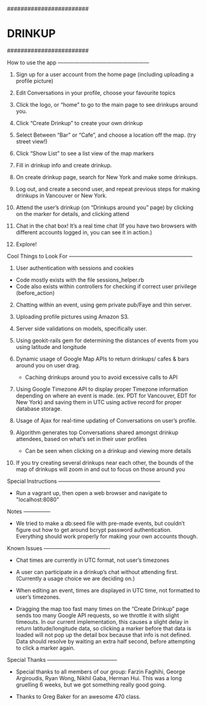 ########################
# 	DRINKUP	        #
########################

How to use the app
—————————————————
1. Sign up for a user account from the home page (including uploading a profile picture)
2. Edit Conversations in your profile, choose your favourite topics
3. Click the logo, or “home” to go to the main page to see drinkups around you.
4. Click “Create Drinkup” to create your own drinkup
5. Select Between “Bar” or “Cafe”, and choose a location off the map. (try street view!)
6. Click “Show List” to see a list view of the map markers
7. Fill in drinkup info and create drinkup.

8. On create drinkup page, search for New York and make some drinkups.

9. Log out, and create a second user, and repeat previous steps for making drinkups in Vancouver or New York.
10. Attend the user’s drinkup (on “Drinkups around you” page) by clicking on the marker for details, and clicking attend
11. Chat in the chat box! It’s a real time chat (If you have two browsers with different accounts logged in, you can see it in action.)

12. Explore! 


Cool Things to Look For
———————————————————————
1) User authentication with sessions and cookies

- Code mostly exists with the file sessions_helper.rb
- Code also exists within controllers for checking if correct user privilege (before_action)

2) Chatting within an event, using gem private pub/Faye and thin server.

3) Uploading profile pictures using Amazon S3.

4) Server side validations on models, specifically user.

5) Using geokit-rails gem for determining the distances of events from you using latitude and longitude

6) Dynamic usage of Google Map APIs to return drinkups/ cafes & bars around you on user drag.
	- Caching drinkups around you to avoid excessive calls to API

6) Using Google Timezone API to display proper Timezone information depending on where an event is made. (ex. PDT for Vancouver, EDT for New York) and saving them in UTC using active record for proper database storage.

7) Usage of Ajax for real-time updating of Conversations on user’s profile.

8) Algorithm generates top Conversations shared amongst drinkup attendees, based on what’s set in their user profiles
	- Can be seen when clicking on a drinkup and viewing more details

9) If you try creating several drinkups near each other, the bounds of the map of drinkups will zoom in and out to focus on those around you



Special Instructions
———————————————————
- Run a vagrant up, then open a web browser and navigate to "localhost:8080"


Notes
—————
- We tried to make a db:seed file with pre-made events, but couldn’t figure out how to get around bcrypt password authentication. Everything should work properly for making your own accounts though.


Known Issues
————————————-
- Chat times are currently in UTC format, not user’s timezones

- A user can participate in a drinkup’s chat without attending first. (Currently a usage choice we are deciding on.)

- When editing an event, times are displayed in UTC time, not formatted to user’s timezones.

- Dragging the map too fast many times on the “Create Drinkup” page sends too many Google API requests, so we throttle it with slight timeouts. In our current implementation, this causes a slight delay in return latitude/longitude data, so clicking a marker before that data is loaded will not pop up the detail box because that info is not defined. Data should resolve by waiting an extra half second, before attempting to click a marker again.

Special Thanks
—————————————
- Special thanks to all members of our group: Farzin Faghihi, George Argiroudis, Ryan Wong, Nikhil Gaba, Herman Hui. This was a long gruelling 6 weeks, but we got something really good going. 

- Thanks to Greg Baker for an awesome 470 class.

